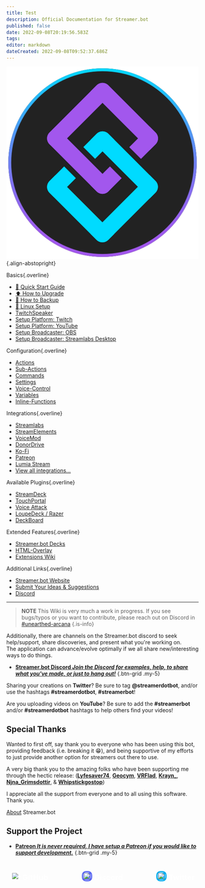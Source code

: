 ```yaml
---
title: Test
description: Official Documentation for Streamer.bot
published: false
date: 2022-09-08T20:19:56.583Z
tags: 
editor: markdown
dateCreated: 2022-09-08T09:52:37.686Z
---
```


![streamerbot.png](/logos/streamerbot.png){.align-abstopright}

<section class="overview-grid my-5">
<div>

Basics{.overline}
* [🚀 Quick Start Guide](/en/Quick-Start)
* [⬆️ How to Upgrade](/en/Update)
* [💾 How to Backup](/en/Backup)
* [🐧 Linux Setup](/en/Linux-Support)
* [<i class="mdi mdi-speaker text--twitch"></i> TwitchSpeaker](/en/TwitchSpeaker)
* [Setup Platform: Twitch](/en/Platforms/Twitch)
* [Setup Platform: YouTube](/en/Platforms/YouTube)
* [Setup Broadcaster: OBS](/en/Broadcasters/OBS)
* [Setup Broadcaster: Streamlabs Desktop](/en/Broadcasters/StreamlabsDesktop)
</div>
<div>

Configuration{.overline}
- [Actions](/en/Actions)
- [Sub-Actions](/en/Sub-Actions)
- [Commands](/en/Commands)
- [Settings](/en/Settings)
- [Voice-Control](/en/Voice-Control)
- [Variables](/en/Variables)
- [Inline-Functions](/en/Inline-Functions)

</div>

<div>

Integrations{.overline}
- [Streamlabs](/en/Integrations/Streamlabs)
- [StreamElements](/en/Integrations/StreamElements)
- [VoiceMod](/en/Integrations/VoiceMod)
- [DonorDrive](/en/Integrations/DonorDrive)
- [Ko-Fi](/en/Integrations/Ko-Fi)
- [Patreon](/en/Integrations/Patreon)
- [Lumia Stream](/en/Integrations/Lumia-Stream)
- [View all integrations...](/en/Integrations)

</div>

<div>

Available Plugins{.overline}
- [StreamDeck](https://github.com/nate1280/streamdeck-Streamer.bot)
- [TouchPortal](https://www.christophecvb.com/touch-portal/plugins/streamer-bot)
- [Voice Attack](https://github.com/nate1280/voiceattack-Streamer.bot)
- [LoupeDeck / Razer](https://github.com/XeroxDev/Loupedeck-plugin-StreamerBot)
- [DeckBoard](https://github.com/rivafarabi/streamerbot-deckboard)

</div>

<div>

Extended Features{.overline}
- [Streamer.bot Decks](/en/Extended-Features/HTML-Decks)
- [HTML-Overlay](/en/Extended-Features/HTML-Overlay)
- [Extensions Wiki](https://extensions.streamer.bot)

</div>

<div>

Additional Links{.overline}
- [Streamer.bot Website](https://streamer.bot)
- [Submit Your Ideas &amp; Suggestions](https://ideas.streamer.bot)
- [Discord](https://discord.streamer.bot)

</div>
</section>

---

> **NOTE**
> This Wiki is very much a work in progress. If you see bugs/typos or you want to contribute, please reach out on Discord in [#unearthed-arcana](https://discord.streamer.bot)
{.is-info}


Additionally, there are channels on the Streamer.bot discord to seek help/support, share discoveries, and present what you're working on.  
The application can advance/evolve optimally if we all share new/interesting ways to do things.

- [<i class="mdi mdi-discord text--discord"></i> **Streamer.bot Discord *Join the Discord for examples, help, to share what you've made, or just to hang out!***](https://discord.streamer.bot)
{.btn-grid .my-5}

Sharing your creations on **Twitter**? Be sure to tag **@streamerdotbot**, and/or use the hashtags **#streamerdotbot**, **#streamerbot**!

Are you uploading videos on **YouTube**? Be sure to add the **#streamerbot** and/or **#streamerdotbot** hashtags to help others find your videos!


## Special Thanks

Wanted to first off, say thank you to everyone who has been using this bot, providing feedback (i.e. breaking it 😁), and being supportive of my efforts to just provide another option for streamers out there to use.

A very big thank you to the amazing folks who have been supporting me through the hectic release:
(**[Lyfesaver74](https://twitch.tv/lyfesaver74)**, **[Geocym](https://twitch.tv/geocym)**, **[VRFlad](https://twitch.tv/vrflad)**, **[Krayn_](https://twitch.tv/krayn_)**, **[Njna_Grimsdottir](https://twitch.tv/njna_grimsdottir)**, & **[Whipstickgostop](https://twitch.tv/whipstickgostop)**)

I appreciate all the support from everyone and to all using this software.  Thank you.

[About](/About) Streamer.bot

## Support the Project

- [<i class="mdi mdi-patreon text--patreon"></i> **Patreon *It is never required, I have setup a Patreon if you would like to support development.***](https://patreon.com/nate1280)
{.btn-grid .my-5}

<div id="footer-grid" style="display: grid; grid-template-columns: 1fr 1fr 1fr; grid-gap: 20px; margin-top: 30px;"><a href="" id="footer-grid-border" style="color: transparent!important;"><div id="footer-grid-border-spacing" style="margin: 10px;"> <div id="footer-grid-1"><div id="footer-grid-upper" style="color: #ffffff; font-size: 20px; font-weight: 700;"><img style="background-color: #ffffff; border-radius: 10.5px; margin-bottom: -4px; padding: 3px;" width="21px" height="21px" src="https://cdn-icons-png.flaticon.com/512/25/25231.png"> GitHub</div></div></div></a><a href="" id="footer-grid-border" style="color: transparent!important;"><div id="footer-grid-border-spacing" style="margin: 10px;"><div id="footer-grid-2"><div id="footer-grid-upper" style="color: #ffffff; text-align: center; font-size: 20px; font-weight: 700;"><img style="background-color: #5865F2; border-radius: 10.5px; margin-bottom: -4px; padding: 3px;" width="21px" height="21px" src="https://assets-global.website-files.com/6257adef93867e50d84d30e2/62594d3a27620a3b5c414341_2d20a45d79110dc5bf947137e9d99b66.svg"> Discord</div></div></div></a><a href="" id="footer-grid-border" style="color: transparent!important;"><div id="footer-grid-border-spacing" style="margin: 10px;"><div id="footer-grid-2"><div id="footer-grid-upper" style="color: #ffffff; text-align: right; font-size: 20px; font-weight: 700;"><img style="background-color: #00acee; border-radius: 10.5px; margin-bottom: -4px; padding: 3px;" width="21px" height="21px" src="https://iconsplace.com/wp-content/uploads/_icons/ffffff/256/png/twitter-icon-18-256.png"> Twitter</div></div></div></a></div>
